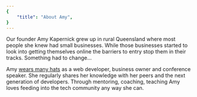 ```yaml
---
{
	"title": "About Amy",
}
---
```


Our founder Amy Kapernick grew up in rural Queensland where most people she knew had small businesses. While those businesses started to look into getting themselves online the barriers to entry stop them in their tracks. Something had to change…

Amy [wears many hats](https://amyskapers.dev) as a web developer, business owner and conference speaker. She regularly shares her knowledge with her peers and the next generation of developers. Through mentoring, coaching, teaching Amy loves feeding into the tech community any way she can.
